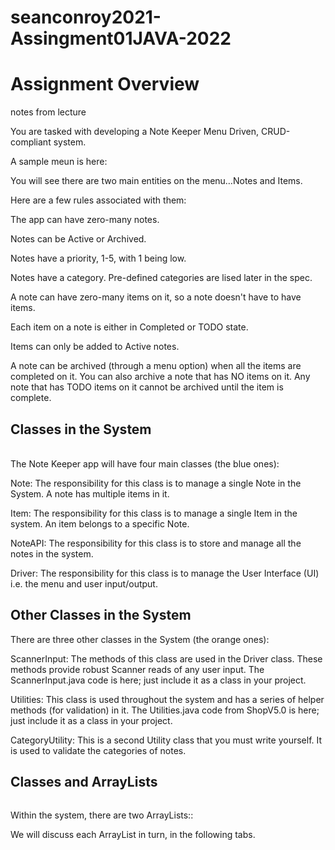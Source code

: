 # seanconroy2021-Assingment01JAVA-2022

<h1>Assignment Overview</h1>
<p> notes from lecture </P>
You are tasked with developing a Note Keeper Menu Driven, CRUD-compliant system.

A sample meun is here:
<br>
<img src="https://pf2-it2-22.netlify.app/topic00-assignments/book-3/img/03.png" alt="">

You will see there are two main entities on the menu…Notes and Items.

Here are a few rules associated with them:

The app can have zero-many notes.

Notes can be Active or Archived.

Notes have a priority, 1-5, with 1 being low.

Notes have a category. Pre-defined categories are lised later in the spec.

A note can have zero-many items on it, so a note doesn't have to have items.

Each item on a note is either in Completed or TODO state.

Items can only be added to Active notes.

A note can be archived (through a menu option) when all the items are completed on it. You can also archive a note that has NO items on it. Any note that has TODO items on it cannot be archived until the item is complete.

<h2>Classes in the System</h2>
<br>
The Note Keeper app will have four main classes (the blue ones):
<img src="https://pf2-it2-22.netlify.app/topic00-assignments/book-3/img/04.png" alt="">



Note: The responsibility for this class is to manage a single Note in the System. A note has multiple items in it.

Item: The responsibility for this class is to manage a single Item in the system. An item belongs to a specific Note.

NoteAPI: The responsibility for this class is to store and manage all the notes in the system.

Driver: The responsibility for this class is to manage the User Interface (UI) i.e. the menu and user input/output.

<h2>Other Classes in the System</h2>

There are three other classes in the System (the orange ones):

ScannerInput: The methods of this class are used in the Driver class. These methods provide robust Scanner reads of any user input. The ScannerInput.java code is here; just include it as a class in your project.

Utilities: This class is used throughout the system and has a series of helper methods (for validation) in it. The Utilities.java code from ShopV5.0 is here; just include it as a class in your project.

CategoryUtility: This is a second Utility class that you must write yourself. It is used to validate the categories of notes.

<h2>Classes and ArrayLists</h2>
<img src="https://pf2-it2-22.netlify.app/topic00-assignments/book-3/img/05.png" alt="">


Within the system, there are two ArrayLists::



We will discuss each ArrayList in turn, in the following tabs.

